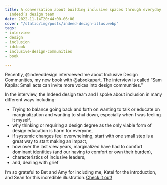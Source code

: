 ```yaml
---
title: A conversation about building inclusive spaces through everyday allyship with
  Indeed’s design team
date: 2022-11-14T20:44:00-06:00
cover: "/static/img/posts/indeed-design-illus.webp"
tags:
- interview
- design
- inclusion
- idcbook
- inclusive-design-communities
- book

---
```

Recently, @indeeddesign interviewed me about Inclusive Design Communities, my new book with @abookapart. The interview is called “Sam Kapila: Small acts can invite more voices into design communities.”

In the interview, the Indeed design team and I spoke about inclusion in many different ways including:

* Trying to balance going back and forth on wanting to talk or educate on marginalization and wanting to shut down, especially when I was feeling it myself,
* why thinking or requiring a design degree as the only viable form of design education is harm for everyone,
* if systemic changes feel overwhelming, start with one small step is a great way to start making an impact,
* how over the last view years, marginalized have had to comfort dominant identities (and our having to comfort or own their burden),
* characteristics of inclusive leaders,
* and, dealing with grief

I’m so grateful to Bet and Amy for including me, Katel for the introduction, and Sean for this incredible illustration. [Check it out!]()